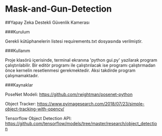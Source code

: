 # Mask-and-Gun-Detection

##Yapay Zeka Destekli Güvenlik Kamerası

###Kurulum

Gerekli kütüphanelerin listesi requirements.txt dosyasında verilmiştir.


###Kullanım

Proje klasörü içerisinde, terminal ekranına 'python gui.py' yazilarak program çalıştırılabilir.
Bir editör programı ile çalıştırılacak ise programı çalıştırmadan önce kernelin resetlenmesi
gerekmektedir. Aksi takdirde program çalışmamaktadır.

###Kaynaklar

PoseNet Modeli: https://github.com/rwightman/posenet-python

Object Tracker: https://www.pyimagesearch.com/2018/07/23/simple-object-tracking-with-opencv/

Tensorflow Object Detection API: https://github.com/tensorflow/models/tree/master/research/object_detection
